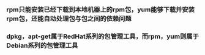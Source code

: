 ### rpm只能安装已经下载到本地机器上的rpm包，yum能够下载并安装rpm包，还能自动处理包与包之间的依赖问题

### dpkg，apt-get属于RedHat系列的包管理工具，而rpm，yum则属于Debian系列的包管理工具

